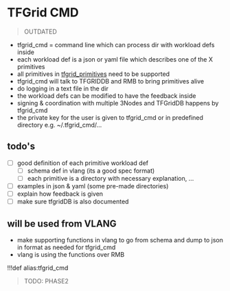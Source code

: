 # TFGrid CMD

> OUTDATED

- tfgrid_cmd = command line which can process dir with workload defs inside
- each workload def is a json or yaml file which describes one of the X primitives
- all primitives in [tfgrid_primitives](internet4:tfgrid_primitives) need to be supported
- tfgrid_cmd will talk to TFGRIDDB and RMB to bring primitives alive
- do logging in a text file in the dir
- the workload defs can be modified to have the feedback inside
- signing & coordination with multiple 3Nodes and TFGridDB happens by tfgrid_cmd
- the private key for the user is given to tfgrid_cmd or in predefined directory e.g. ~/.tfgrid_cmd/...


## todo's

- [ ] good definition of each primitive workload def
    - [ ] schema def in vlang (its a good spec format)
    - [ ] each primitive is a directory with necessary explanation, ...
- [ ] examples in json & yaml (some pre-made directories)
- [ ] explain how feedback is given
- [ ] make sure tfgridDB is also documented

## will be used from VLANG

- make supporting functions in vlang to go from schema and dump to json in format as needed for tfgrid_cmd
- vlang is using the functions over RMB

!!!def alias:tfgrid_cmd

>TODO: PHASE2